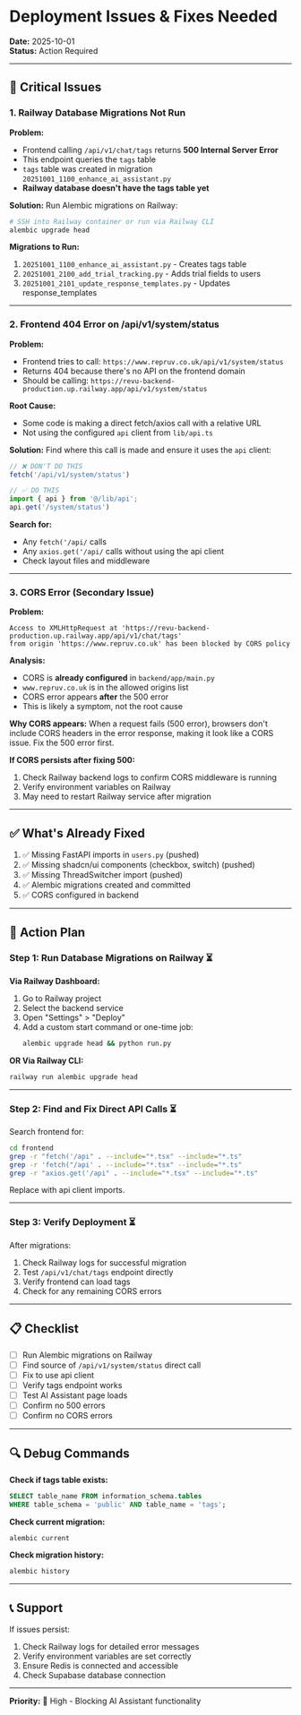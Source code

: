 # Deployment Issues & Fixes Needed

**Date:** 2025-10-01  
**Status:** Action Required

---

## 🔴 Critical Issues

### 1. Railway Database Migrations Not Run

**Problem:**
- Frontend calling `/api/v1/chat/tags` returns **500 Internal Server Error**
- This endpoint queries the `tags` table
- `tags` table was created in migration `20251001_1100_enhance_ai_assistant.py`
- **Railway database doesn't have the tags table yet**

**Solution:**
Run Alembic migrations on Railway:

```bash
# SSH into Railway container or run via Railway CLI
alembic upgrade head
```

**Migrations to Run:**
1. `20251001_1100_enhance_ai_assistant.py` - Creates tags table
2. `20251001_2100_add_trial_tracking.py` - Adds trial fields to users
3. `20251001_2101_update_response_templates.py` - Updates response_templates

---

### 2. Frontend 404 Error on /api/v1/system/status

**Problem:**
- Frontend tries to call: `https://www.repruv.co.uk/api/v1/system/status`
- Returns 404 because there's no API on the frontend domain
- Should be calling: `https://revu-backend-production.up.railway.app/api/v1/system/status`

**Root Cause:**
- Some code is making a direct fetch/axios call with a relative URL
- Not using the configured `api` client from `lib/api.ts`

**Solution:**
Find where this call is made and ensure it uses the `api` client:
```typescript
// ❌ DON'T DO THIS
fetch('/api/v1/system/status')

// ✅ DO THIS
import { api } from '@/lib/api';
api.get('/system/status')
```

**Search for:**
- Any `fetch('/api/` calls
- Any `axios.get('/api/` calls without using the api client
- Check layout files and middleware

---

### 3. CORS Error (Secondary Issue)

**Problem:**
```
Access to XMLHttpRequest at 'https://revu-backend-production.up.railway.app/api/v1/chat/tags' 
from origin 'https://www.repruv.co.uk' has been blocked by CORS policy
```

**Analysis:**
- CORS is **already configured** in `backend/app/main.py`
- `www.repruv.co.uk` is in the allowed origins list
- CORS error appears **after** the 500 error
- This is likely a symptom, not the root cause

**Why CORS appears:**
When a request fails (500 error), browsers don't include CORS headers in the error response, making it look like a CORS issue. Fix the 500 error first.

**If CORS persists after fixing 500:**
1. Check Railway backend logs to confirm CORS middleware is running
2. Verify environment variables on Railway
3. May need to restart Railway service after migration

---

## ✅ What's Already Fixed

1. ✅ Missing FastAPI imports in `users.py` (pushed)
2. ✅ Missing shadcn/ui components (checkbox, switch) (pushed)
3. ✅ Missing ThreadSwitcher import (pushed)
4. ✅ Alembic migrations created and committed
5. ✅ CORS configured in backend

---

## 🎯 Action Plan

### Step 1: Run Database Migrations on Railway ⏳

**Via Railway Dashboard:**
1. Go to Railway project
2. Select the backend service
3. Open "Settings" > "Deploy"
4. Add a custom start command or one-time job:
   ```bash
   alembic upgrade head && python run.py
   ```

**OR Via Railway CLI:**
```bash
railway run alembic upgrade head
```

---

### Step 2: Find and Fix Direct API Calls ⏳

Search frontend for:
```bash
cd frontend
grep -r "fetch('/api" . --include="*.tsx" --include="*.ts"
grep -r 'fetch("/api' . --include="*.tsx" --include="*.ts"
grep -r "axios.get('/api" . --include="*.tsx" --include="*.ts"
```

Replace with api client imports.

---

### Step 3: Verify Deployment ⏳

After migrations:
1. Check Railway logs for successful migration
2. Test `/api/v1/chat/tags` endpoint directly
3. Verify frontend can load tags
4. Check for any remaining CORS errors

---

## 📋 Checklist

- [ ] Run Alembic migrations on Railway
- [ ] Find source of `/api/v1/system/status` direct call
- [ ] Fix to use api client
- [ ] Verify tags endpoint works
- [ ] Test AI Assistant page loads
- [ ] Confirm no 500 errors
- [ ] Confirm no CORS errors

---

## 🔍 Debug Commands

**Check if tags table exists:**
```sql
SELECT table_name FROM information_schema.tables 
WHERE table_schema = 'public' AND table_name = 'tags';
```

**Check current migration:**
```bash
alembic current
```

**Check migration history:**
```bash
alembic history
```

---

## 📞 Support

If issues persist:
1. Check Railway logs for detailed error messages
2. Verify environment variables are set correctly
3. Ensure Redis is connected and accessible
4. Check Supabase database connection

---

**Priority:** 🔴 High - Blocking AI Assistant functionality
